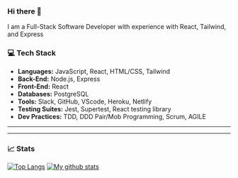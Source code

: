 ### Hi there 👋


<p text-align="center">I am a Full-Stack Software Developer with experience with React, Tailwind, and Express</p>


### 💻 Tech Stack
* **Languages:** JavaScript, React, HTML/CSS, Tailwind
* **Back-End:**  Node.js, Express
* **Front-End:** React
* **Databases:** PostgreSQL
* **Tools:** Slack, GitHub, VScode, Heroku, Netlify
* **Testing Suites:** Jest, Supertest, React testing library
* **Dev Practices:** TDD, DDD Pair/Mob Programming, Scrum, AGILE
****

****
### 📈 Stats
[![Top Langs](https://github-readme-stats.vercel.app/api/top-langs/?username=DanielRGilles&layout=compact&theme=vision-friendly-dark)](https://github.com/DanielRGilles/github-readme-stats)
[![My github stats](https://github-readme-stats.vercel.app/api?username=DanielRGilles&hide=stars,issues&show_icons=true&include_all_commits=true&theme=vision-friendly-dark)](https://github.com/DanielRGilles/github-readme-stats)
